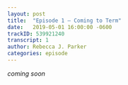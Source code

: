 ```yaml
---
layout: post
title:  "Episode 1 – Coming to Term"
date:   2019-05-01 16:00:00 -0600
trackID: 539921240
transcript: 1
author: Rebecca J. Parker
categories: episode
---
```


_coming soon_
